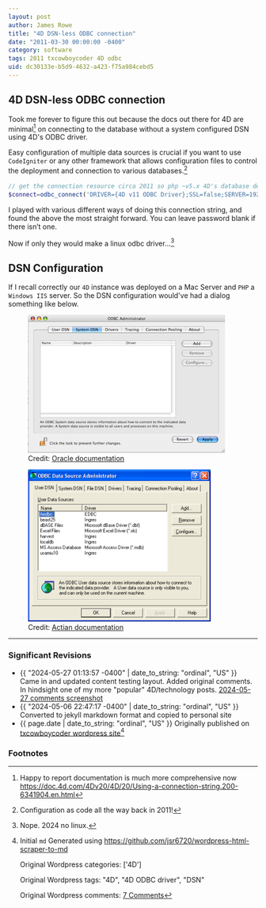 ```yaml
---
layout: post
author: James Rowe
title: "4D DSN-less ODBC connection"
date: "2011-03-30 00:00:00 -0400"
category: software
tags: 2011 txcowboycoder 4D odbc
uid: dc30133e-b5d9-4632-a423-f75a984cebd5
---
```


## 4D DSN-less ODBC connection

Took me forever to figure this out because the docs out there for 4D are minimal[^1] on connecting to the database without a system configured DSN using 4D's ODBC driver.

Easy configuration of multiple data sources is crucial if you want to use `CodeIgniter` or any other framework that allows configuration files to control the deployment and connection to various databases.[^2]

```php
// get the connection resource circa 2011 so php ~v5.x 4D's database default port was `19812`
$connect=odbc_connect('DRIVER={4D v11 ODBC Driver};SSL=false;SERVER=192.168.1.100;PORT=19812;UID=user;PWD=password',"","");
```

I played with various different ways of doing this connection string, and found the above the most straight forward. You can leave password blank if there isn’t one.

Now if only they would make a linux odbc driver...[^3]

## DSN Configuration

If I recall correctly our `4D` instance was deployed on a Mac Server and `PHP` a `Windows IIS` server. So the DSN configuration would've had a dialog something like below.

<figure>
    <img src="/assets/posts-images/myodbc-macos-odbcadmin-main.png" alt="mac odbc admin" class="img-stylish"/>
    <figcaption>Credit: <a href="https://docs.oracle.com/cd/E17952_01/connector-odbc-en/connector-odbc-configuration-dsn-macos.html">Oracle documentation</a></figcaption>
</figure>

<figure>
    <img src="/assets/posts-images/actian-odbc-admin.png" alt="windows odbc driver" class="img-stylish"/>
    <figcaption>Credit: <a href="https://docs.actian.com/ingres/10s/index.html#page/Connectivity/Configure_a_Data_Source_(Windows).htm">Actian documentation</a></figcaption>
</figure>

---

### Significant Revisions

- {{ "2024-05-27 01:13:57 -0400" | date_to_string: "ordinal", "US" }} Came in and updated content testing layout. Added original comments. In hindsight one of my more "popular" 4D/technology posts. [2024-05-27 comments screenshot](/assets/posts-images/4d-dsn-less-odbc-connection-comments.png)
- {{ "2024-05-06 22:47:17 -0400" | date_to_string: "ordinal", "US" }} Converted to jekyll markdown format and copied to personal site
- {{ page.date | date_to_string: "ordinal", "US" }} Originally published on [txcowboycoder wordpress site](https://txcowboycoder.wordpress.com/2011/03/30/4d-dsn-less-odbc-connection/)[^draft]

### Footnotes

[^1]: Happy to report documentation is much more comprehensive now https://doc.4d.com/4Dv20/4D/20/Using-a-connection-string.200-6341904.en.html

[^2]: Configuration as code all the way back in 2011!

[^3]: Nope. 2024 no linux.

[^draft]: Initial `md` Generated using <https://github.com/jsr6720/wordpress-html-scraper-to-md>

    Original Wordpress categories: ['4D']

    Original Wordpress tags: "4D", "4D ODBC driver", "DSN"

    Original Wordpress comments: <a href="https://txcowboycoder.wordpress.com/2011/03/30/4d-dsn-less-odbc-connection/#comments">7 Comments</a>